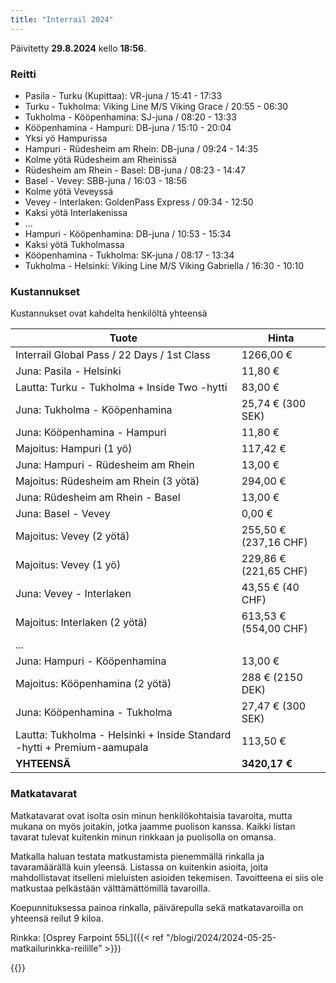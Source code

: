 ```yaml
---
title: "Interrail 2024"
---
```


Päivitetty **29.8.2024** kello **18:56**.

### Reitti
- Pasila - Turku (Kupittaa): VR-juna / 15:41 - 17:33
- Turku - Tukholma: Viking Line M/S Viking Grace / 20:55 - 06:30
- Tukholma - Kööpenhamina: SJ-juna / 08:20 - 13:33
- Kööpenhamina - Hampuri: DB-juna / 15:10 - 20:04
- Yksi yö Hampurissa
- Hampuri - Rüdesheim am Rhein: DB-juna / 09:24 - 14:35
- Kolme yötä Rüdesheim am Rheinissä
- Rüdesheim am Rhein - Basel: DB-juna / 08:23 - 14:47
- Basel - Vevey: SBB-juna / 16:03 - 18:56
- Kolme yötä Veveyssä
- Vevey - Interlaken: GoldenPass Express / 09:34 - 12:50
- Kaksi yötä Interlakenissa
- ...
- Hampuri - Kööpenhamina: DB-juna / 10:53 - 15:34
- Kaksi yötä Tukholmassa
- Kööpenhamina - Tukholma: SK-juna / 08:17 - 13:34
- Tukholma - Helsinki: Viking Line M/S Viking Gabriella / 16:30 - 10:10

### Kustannukset
Kustannukset ovat kahdelta henkilöltä yhteensä

| Tuote                                                                   | Hinta             |
|-------------------------------------------------------------------------|-------------------|
| Interrail Global Pass / 22 Days / 1st Class                             | 1266,00 €         |
| Juna: Pasila - Helsinki                                                 | 11,80 €           |
| Lautta: Turku - Tukholma + Inside Two -hytti                            | 83,00 €           |
| Juna: Tukholma - Kööpenhamina                                           | 25,74 € (300 SEK) |
| Juna: Kööpenhamina - Hampuri                                            | 11,80 €           |
| Majoitus: Hampuri (1 yö)                                                | 117,42 €          |
| Juna: Hampuri - Rüdesheim am Rhein                                      | 13,00 €           |
| Majoitus: Rüdesheim am Rhein (3 yötä)                                   | 294,00 €          |
| Juna: Rüdesheim am Rhein - Basel                                        | 13,00 €           |
| Juna: Basel - Vevey                                                     | 0,00 €            |
| Majoitus: Vevey (2 yötä)                                                | 255,50 € (237,16 CHF) |
| Majoitus: Vevey (1 yö)                                                  | 229,86 € (221,65 CHF) |
| Juna: Vevey - Interlaken                                                | 43,55 € (40 CHF)  |
| Majoitus: Interlaken (2 yötä)                                           | 613,53 € (554,00 CHF) |
| ...                                                                     |                   |
| Juna: Hampuri - Kööpenhamina                                            | 13,00 €           |
| Majoitus: Kööpenhamina (2 yötä)                                         | 288 € (2150 DEK)  |
| Juna: Kööpenhamina - Tukholma                                           | 27,47 € (300 SEK) |
| Lautta: Tukholma - Helsinki + Inside Standard -hytti + Premium-aamupala | 113,50 €          |
| **YHTEENSÄ**                                                            | **3420,17 €**     |

### Matkatavarat
Matkatavarat ovat isolta osin minun henkilökohtaisia tavaroita, mutta mukana on myös joitakin, jotka jaamme puolison kanssa. Kaikki listan tavarat tulevat kuitenkin minun rinkkaan ja puolisolla on omansa.

Matkalla haluan testata matkustamista pienemmällä rinkalla ja tavaramäärällä kuin yleensä. Listassa on kuitenkin asioita, joita mahdollistavat itselleni mieluisten asioiden tekemisen. Tavoitteena ei siis ole matkustaa pelkästään välttämättömillä tavaroilla.

Koepunnituksessa painoa rinkalla, päivärepulla sekä matkatavaroilla on yhteensä reilut 9 kiloa.

Rinkka: [Osprey Farpoint 55L]({{< ref "/blogi/2024/2024-05-25-matkailurinkka-reilille" >}})

{{<packing-list file="pakkauslista.json">}}